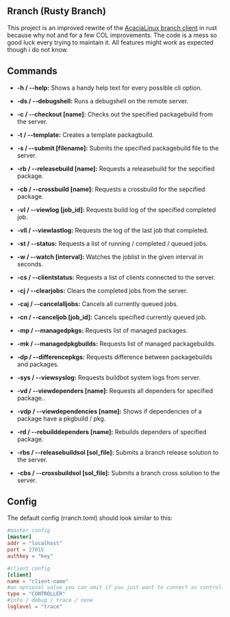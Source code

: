 ## Rranch (Rusty Branch)

This project is an improved rewrite of the [AcaciaLinux branch client](https://github.com/AcaciaLinux/branch) in rust because why not and for a few COL improvements. The code is a mess so good luck every trying to maintain it. All features might work as expected though i do not know.



## Commands

* **-h / --help:** Shows a handy help text for every possible cli option.

* **-ds / --debugshell:** Runs a debugshell on the remote server.

* **-c / --checkout [name]:** Checks out the specified packagebuild from the server.

* **-t / --template:** Creates a template packagbuild.

* **-s / --submit [filename]:** Submits the specified packagebuild file to the server.

* **-rb / --releasebuild [name]:** Requests a releasebuild for the sepcified package.

* **-cb / --crossbuild [name]:** Requests a crossbuild for the sepcified package.

* **-vl / --viewlog [job_id]:** Requests build log of the specified completed job.

* **-vll / --viewlastlog:** Requests the log of the last job that completed.

* **-st / --status:** Requests a list of running / completed / queued jobs.

* **-w / --watch [interval]:** Watches the joblist in the given interval in seconds.

* **-cs / --clientstatus:** Requests a list of clients connected to the server.

* **-cj / --clearjobs:** Clears the completed jobs from the server.

* **-caj / --cancelalljobs:** Cancels all currently queued jobs.

* **-cn / --canceljob [job_id]:** Cancels specified currently queued job.

* **-mp / --managedpkgs:** Requests list of managed packages.

* **-mk / --managedpkgbuilds:** Requests list of managed packagebuilds.

* **-dp / --differencepkgs:** Requests difference between packagebuilds and packages.

* **-sys / --viewsyslog:** Requests buildbot system logs from server.

* **-vd / --viewdependers [name]:** Requests all dependers for specified package..

* **-vdp / --viewdependencies [name]:** Shows if dependencies of a package have a pkgbuild / pkg.

* **-rd / --rebuilddependers [name]:** Rebuilds dependers of specified package.

* **-rbs / --releasebuildsol [sol_file]:** Submits a branch release solution to the server.

* **-cbs / --crossbuildsol [sol_file]:** Submits a branch cross solution to the server.

## Config

The default config (rranch.toml) should look similar to this:

```toml
#master config
[master]
addr = "localhost"
port = 27015
authkey = "key"

#client config
[client]
name = "client-name"
#an optional value you can omit if you just want to connect as controller
type = "CONTROLLER"
#info / debug / trace / none
loglevel = "trace"
```
